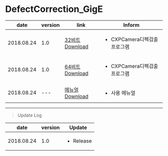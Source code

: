 # DefectCorrection_GigE

| date | version | link | Inform |
|---|---|---|---|
| 2018.08.24 | 1.0 | [32비트 Download](https://github.com/CREVIS/Camera/raw/master/Tools/DefectCorrection_CXP/DefectCorrection_CXP_v1.0_x86.zip)| <ul><li>CXPCamera디펙검출 프로그램<br/></li> |
| 2018.08.24 | 1.0 | [64비트 Download](https://github.com/CREVIS/Camera/raw/master/Tools/DefectCorrection_CXP/DefectCorrection_CXP_v1.0_x64.zip)| <ul><li>CXPCamera디펙검출 프로그램<br/></li> |
| 2018.08.24 | --- | [메뉴얼 Download](https://github.com/CREVIS/Camera/raw/master/Tools/DefectCorrection_CXP/DefectCorrection_CXP%EB%A9%94%EB%89%B4%EC%96%BC.pdf)| <ul><li> 사용 메뉴얼<br/></li> |
  
  
  
  
---------------
>Update Log

| date | version | Update |
|---|---|---|
| 2018.08.24 |1.0| <ul><li> Release <br/></li> |
